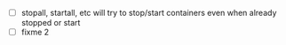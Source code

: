 - [ ] stopall, startall, etc will try to stop/start containers even when already stopped or start<br> 
- [ ] fixme 2<br>

<br><br><br>